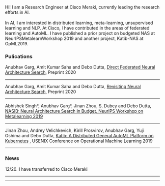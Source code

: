 Hi! I am a Research Engineer at Cisco Meraki, currently leading the research efforts in AI.
<br><br>
In AI, I am interested in distributed learning, meta-learning, unsupervised learning and NLP. At Cisco, I have contributed in the areas of federated learning and AutoML. I have published a prior project on budgeted NAS at NeurIPSMetalearnWorkshop 2019 and another project, Katib-NAS at OpML2019.
### Pulications

Anubhav Garg, Amit Kumar Saha and Debo Dutta, [Direct Federated Neural Architecture Search](https://arxiv.org/abs/2010.06223),
Preprint 2020

---

Anubhav Garg, Amit Kumar Saha and Debo Dutta, [Revisiting Neural Architecture Search](https://arxiv.org/abs/2010.05719), Preprint
2020

---

Abhishek Singh*, Anubhav Garg*, Jinan Zhou, S. Dubey and Debo Dutta, [NASIB: Neural Architecture
Search in Budget, NeurIPS Workshop on Metalearning 2019](https://arxiv.org/abs/1910.08665)

---
Jinan Zhou, Andrey Velichkevich, Kirill Prosvirov, Anubhav Garg, Yuji Oshima and Debo Dutta,
[Katib: A Distributed General AutoML Platform on Kubernetes](https://opml19papers.usenix.hotcrp.com/doc/opml19papers-final52.pdf?cap=052aDJ1RaUal6PE)
, USENIX Conference on Operational Machine Learning 2019 

---

### News
12/20. I have transferred to Cisco Meraki

---




---
